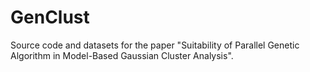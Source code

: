 # GenClust
Source code and datasets for the paper "Suitability of Parallel Genetic Algorithm in Model-Based Gaussian Cluster Analysis".
